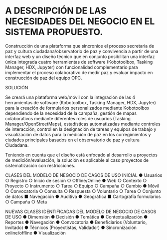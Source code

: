 # A DESCRIPCIÓN DE LAS NECESIDADES DEL NEGOCIO EN EL SISTEMA PROPUESTO.

Construcción de una plataforma que sincronice el proceso secretaria de paz y cultura ciudadana/observatorio de paz y convivencia a partir de una interfaz web y un diseño técnico que en conjunto posibilitan una interfaz única integrada cuatro herramientas de software (Kobotoolbox, Tasking Manager, HDX, Jupyter) con funcionalidad complementario para implementar el proceso colaborativo de medir paz y evaluar impacto en construcción de paz del equipo OPC.

SOLUCIÓN

Se creará una plataforma web/móvil con la integración de las 4 herramientas de software (Kobotoolbox, Tasking Manager, HDX, Jupyter) para la creación de formularios personalizados mediante Kobotoolbox dependiendo de la necesidad de la campaña, gestión de mapas colaborativos mediante diferentes roles de usuarios (Tasking Manager/OpenStreetMaps), estadísticas automatizadas mediante controles de interacción, control en la designación de tareas y equipos de trabajo y visualización de datos para la medición de paz en los corregimientos y ciudades principales basados en el observatorio de paz y cultura Ciudadana.

Teniendo en cuenta que el diseño está enfocado al desarrollo a proyectos de medición/evaluación, la solución es aplicable al caso proyectos de sistematización con restricciones.

CLASES DEL MODELO DE NEGOCIO DE CASOS DE USO INICIAL
● Usuarios
  ○ Registro
  ○ Inicio de sesión
  ○ Offline/Online 
● Web
  ○ Contexto
  ○ Proyecto
  ○ Instrumento
  ○ Tarea
  ○ Equipo
  ○ Campaña
  ○ Cambio
● Móvil
  ○ Convocatoria
  ○ Consulta
  ○ Respuesta
  ○ Voluntario
  ○ Tarea
  ○ Conjunto de datos
    ■ Navegación
      ● Auditiva
      ● Geográfica
    ■ Cartografía formularios
  ○ Campaña
  ○ Meta

NUEVAS CLASES IDENTIFICADAS DEL MODELO DE NEGOCIO DE CASOS DE USO
● Dimensión
● Decisión
● Temática
● Contextualización
● Reportes
● Navegación
● Convocatoria
● Beneficiarios (Voluntario, Invitado)
● Técnicos (Proyectistas, Validador)
● Sincronización online/offline
● Visualización
